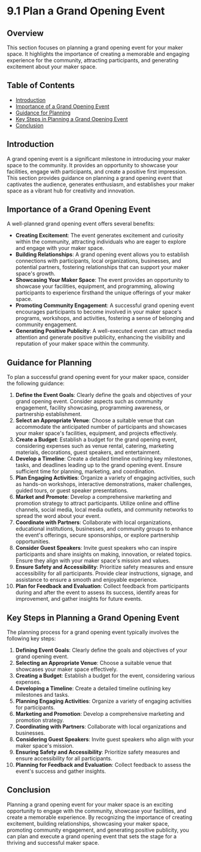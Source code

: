 # 9.1 Plan a Grand Opening Event

## Overview
This section focuses on planning a grand opening event for your maker space. It highlights the importance of creating a memorable and engaging experience for the community, attracting participants, and generating excitement about your maker space.

## Table of Contents
- [Introduction](#introduction)
- [Importance of a Grand Opening Event](#importance-of-a-grand-opening-event)
- [Guidance for Planning](#guidance-for-planning)
- [Key Steps in Planning a Grand Opening Event](#key-steps-in-planning-a-grand-opening-event)
- [Conclusion](#conclusion)

## Introduction
A grand opening event is a significant milestone in introducing your maker space to the community. It provides an opportunity to showcase your facilities, engage with participants, and create a positive first impression. This section provides guidance on planning a grand opening event that captivates the audience, generates enthusiasm, and establishes your maker space as a vibrant hub for creativity and innovation.

## Importance of a Grand Opening Event
A well-planned grand opening event offers several benefits:
- **Creating Excitement**: The event generates excitement and curiosity within the community, attracting individuals who are eager to explore and engage with your maker space.
- **Building Relationships**: A grand opening event allows you to establish connections with participants, local organizations, businesses, and potential partners, fostering relationships that can support your maker space's growth.
- **Showcasing Your Maker Space**: The event provides an opportunity to showcase your facilities, equipment, and programming, allowing participants to experience firsthand the unique offerings of your maker space.
- **Promoting Community Engagement**: A successful grand opening event encourages participants to become involved in your maker space's programs, workshops, and activities, fostering a sense of belonging and community engagement.
- **Generating Positive Publicity**: A well-executed event can attract media attention and generate positive publicity, enhancing the visibility and reputation of your maker space within the community.

## Guidance for Planning
To plan a successful grand opening event for your maker space, consider the following guidance:
1. **Define the Event Goals**: Clearly define the goals and objectives of your grand opening event. Consider aspects such as community engagement, facility showcasing, programming awareness, or partnership establishment.
2. **Select an Appropriate Venue**: Choose a suitable venue that can accommodate the anticipated number of participants and showcases your maker space's facilities, equipment, and projects effectively.
3. **Create a Budget**: Establish a budget for the grand opening event, considering expenses such as venue rental, catering, marketing materials, decorations, guest speakers, and entertainment.
4. **Develop a Timeline**: Create a detailed timeline outlining key milestones, tasks, and deadlines leading up to the grand opening event. Ensure sufficient time for planning, marketing, and coordination.
5. **Plan Engaging Activities**: Organize a variety of engaging activities, such as hands-on workshops, interactive demonstrations, maker challenges, guided tours, or guest speaker presentations.
6. **Market and Promote**: Develop a comprehensive marketing and promotion strategy to attract participants. Utilize online and offline channels, social media, local media outlets, and community networks to spread the word about your event.
7. **Coordinate with Partners**: Collaborate with local organizations, educational institutions, businesses, and community groups to enhance the event's offerings, secure sponsorships, or explore partnership opportunities.
8. **Consider Guest Speakers**: Invite guest speakers who can inspire participants and share insights on making, innovation, or related topics. Ensure they align with your maker space's mission and values.
9. **Ensure Safety and Accessibility**: Prioritize safety measures and ensure accessibility for all participants. Provide clear instructions, signage, and assistance to ensure a smooth and enjoyable experience.
10. **Plan for Feedback and Evaluation**: Collect feedback from participants during and after the event to assess its success, identify areas for improvement, and gather insights for future events.

## Key Steps in Planning a Grand Opening Event
The planning process for a grand opening event typically involves the following key steps:
1. **Defining Event Goals**: Clearly define the goals and objectives of your grand opening event.
2. **Selecting an Appropriate Venue**: Choose a suitable venue that showcases your maker space effectively.
3. **Creating a Budget**: Establish a budget for the event, considering various expenses.
4. **Developing a Timeline**: Create a detailed timeline outlining key milestones and tasks.
5. **Planning Engaging Activities**: Organize a variety of engaging activities for participants.
6. **Marketing and Promotion**: Develop a comprehensive marketing and promotion strategy.
7. **Coordinating with Partners**: Collaborate with local organizations and businesses.
8. **Considering Guest Speakers**: Invite guest speakers who align with your maker space's mission.
9. **Ensuring Safety and Accessibility**: Prioritize safety measures and ensure accessibility for all participants.
10. **Planning for Feedback and Evaluation**: Collect feedback to assess the event's success and gather insights.

## Conclusion
Planning a grand opening event for your maker space is an exciting opportunity to engage with the community, showcase your facilities, and create a memorable experience. By recognizing the importance of creating excitement, building relationships, showcasing your maker space, promoting community engagement, and generating positive publicity, you can plan and execute a grand opening event that sets the stage for a thriving and successful maker space.
